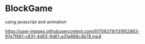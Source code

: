 # BlockGame

using javascript and animation



https://user-images.githubusercontent.com/61706379/131952883-97e7f661-c831-4d63-9d61-a31e888c4b78.mp4

